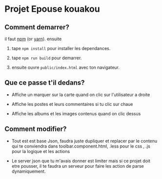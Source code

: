 Projet Epouse kouakou
========================


Comment demarrer?
--------------

il faut [npm](https://www.npmjs.com/) (or [yarn](https://yarnpkg.com/)).
ensuite

1.	tape `npm install` pour installer les dependances.

2.	tape `npm run build` pour demarrer.

3.  ensuite ouvre `public/index.html` avec ton navigateur.

Que ce passe t'il dedans?
-------------------------------

-	Affiche un marquer sur la carte quand on clic sur l'utilisateur a droite

- Affiche les postes et leurs commentaires si tu clic sur chaue

- Affiche les albums et les images contenus quand on clic dessus

Comment modifier?
-------------------------------

* Tout est est base Json, faudra juste dupliquer et replacer par le contenu qui te conviendra dans toolbar.component.html, .less pour le css , .js pour la logique et les actions

* Le server json que tu m'avais donner est limiter mais si ce projet doit etre pousser, il te faudra un serveur pour faire les action de parse dynamiquement.